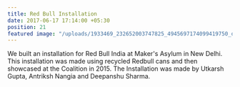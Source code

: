 ```yaml
---
title: Red Bull Installation
date: 2017-06-17 17:14:00 +05:30
position: 21
featured image: "/uploads/1933469_232652003747825_4945697174099419750_o.jpg"
---
```


We built an installation for Red Bull India at Maker's Asylum in New Delhi. This installation was made using recycled Redbull cans and then showcased at the Coalition in 2015. 
The Installation was made by Utkarsh Gupta, Antriksh Nangia and Deepanshu Sharma.
